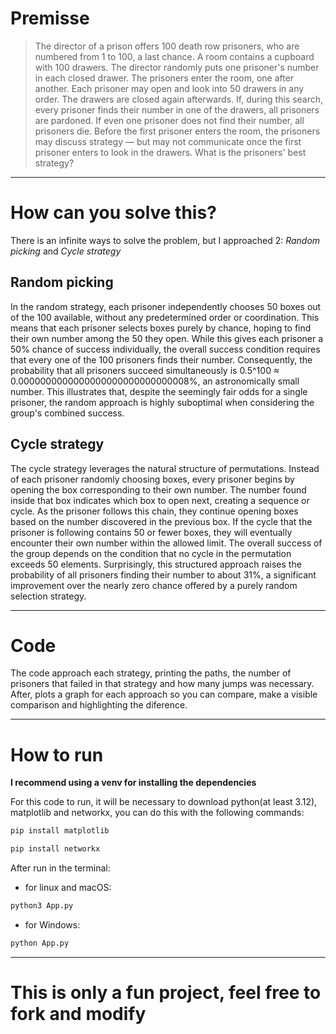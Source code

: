 # Premisse
> The director of a prison offers 100 death row prisoners, who are numbered from 1 to 100, a last chance. A room contains a cupboard with 100 drawers. The director randomly puts one prisoner's number in each closed drawer. The prisoners enter the room, one after another. Each prisoner may open and look into 50 drawers in any order. The drawers are closed again afterwards. If, during this search, every prisoner finds their number in one of the drawers, all prisoners are pardoned. If even one prisoner does not find their number, all prisoners die. Before the first prisoner enters the room, the prisoners may discuss strategy — but may not communicate once the first prisoner enters to look in the drawers. What is the prisoners' best strategy?

---

# How can you solve this?
There is an infinite ways to solve the problem, but I approached 2: *Random picking* and *Cycle strategy*

## Random picking

In the random strategy, each prisoner independently chooses 50 boxes out of the 100 available, without any predetermined order or coordination. This means that each prisoner selects boxes purely by chance, hoping to find their own number among the 50 they open. While this gives each prisoner a 50% chance of success individually, the overall success condition requires that every one of the 100 prisoners finds their number. Consequently, the probability that all prisoners succeed simultaneously is 0.5^100 ≈ 0.0000000000000000000000000000008%, an astronomically small number. This illustrates that, despite the seemingly fair odds for a single prisoner, the random approach is highly suboptimal when considering the group's combined success.

## Cycle strategy

The cycle strategy leverages the natural structure of permutations. Instead of each prisoner randomly choosing boxes, every prisoner begins by opening the box corresponding to their own number. The number found inside that box indicates which box to open next, creating a sequence or cycle. As the prisoner follows this chain, they continue opening boxes based on the number discovered in the previous box. If the cycle that the prisoner is following contains 50 or fewer boxes, they will eventually encounter their own number within the allowed limit. The overall success of the group depends on the condition that no cycle in the permutation exceeds 50 elements. Surprisingly, this structured approach raises the probability of all prisoners finding their number to about 31%, a significant improvement over the nearly zero chance offered by a purely random selection strategy.

---

# Code
The code approach each strategy, printing the paths, the number of prisoners that failed in that strategy and how many jumps was necessary. After, plots a graph for each approach so you can compare, make a visible comparison and highlighting the diference.

---

# How to run
**I recommend using a venv for installing the dependencies**

For this code to run, it will be necessary to download python(at least 3.12), matplotlib and networkx, you can do this with the following commands:
``` bash
pip install matplotlib
```
``` bash
pip install networkx
```

After run in the terminal:

- for linux and macOS:
```bash
python3 App.py
```
- for Windows:
```cmd
python App.py
```

---

# This is only a fun project, feel free to fork and modify
